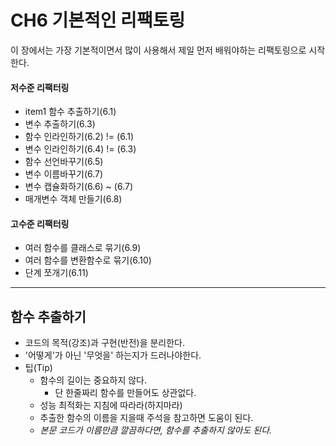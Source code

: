 # CH6  기본적인 리팩토링

이 장에서는 가장 기본적이면서 많이 사용해서 제일 먼저 배워야하는 리팩토링으로 시작한다.

#### 저수준 리팩터링 
- item1 함수 추출하기(6.1)
- 변수 추출하기(6.3)
- 함수 인라인하기(6.2) != (6.1)
- 변수 인라인하기(6.4) != (6.3)
- 함수 선언바꾸기(6.5)
- 변수 이름바꾸기(6.7)
- 변수 캡슐화하기(6.6) ~ (6.7)
- 매개변수 객체 만들기(6.8)

#### 고수준 리팩터링
- 여러 함수를 클래스로 묶기(6.9)
- 여러 함수를 변환함수로 묶기(6.10)
- 단계 쪼개기(6.11)

----

## 함수 추출하기
- 코드의 목적(강조)과 구현(반전)을 분리한다.
- '어떻게'가 아닌 '무엇을' 하는지가 드러나야한다.
- 팁(Tip)
    - 함수의 길이는 중요하지 않다.
        - 단 한줄짜리 함수를 만들어도 상관없다.
    - 성능 최적화는 지침에 따라라(하지마라)
    - 추출한 함수의 이름을 지을때 주석을 참고하면 도움이 된다.
    - *본문 코드가 이름만큼 깔끔하다면, 함수를 추출하지 않아도 된다.*

